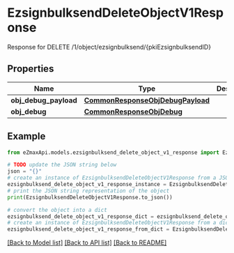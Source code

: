 # EzsignbulksendDeleteObjectV1Response

Response for DELETE /1/object/ezsignbulksend/{pkiEzsignbulksendID}

## Properties

Name | Type | Description | Notes
------------ | ------------- | ------------- | -------------
**obj_debug_payload** | [**CommonResponseObjDebugPayload**](CommonResponseObjDebugPayload.md) |  | 
**obj_debug** | [**CommonResponseObjDebug**](CommonResponseObjDebug.md) |  | [optional] 

## Example

```python
from eZmaxApi.models.ezsignbulksend_delete_object_v1_response import EzsignbulksendDeleteObjectV1Response

# TODO update the JSON string below
json = "{}"
# create an instance of EzsignbulksendDeleteObjectV1Response from a JSON string
ezsignbulksend_delete_object_v1_response_instance = EzsignbulksendDeleteObjectV1Response.from_json(json)
# print the JSON string representation of the object
print(EzsignbulksendDeleteObjectV1Response.to_json())

# convert the object into a dict
ezsignbulksend_delete_object_v1_response_dict = ezsignbulksend_delete_object_v1_response_instance.to_dict()
# create an instance of EzsignbulksendDeleteObjectV1Response from a dict
ezsignbulksend_delete_object_v1_response_from_dict = EzsignbulksendDeleteObjectV1Response.from_dict(ezsignbulksend_delete_object_v1_response_dict)
```
[[Back to Model list]](../README.md#documentation-for-models) [[Back to API list]](../README.md#documentation-for-api-endpoints) [[Back to README]](../README.md)


